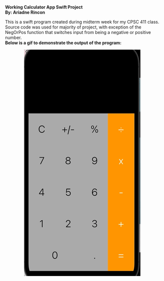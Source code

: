 **Working Calculator App Swift Project**  
**By: Ariadne Rincon**  

This is a swift program created during midterm week for my CPSC 411 class. Source code was used for majority of project, with exception of the NegOrPos function that switches input from being a negative or positive number.  
**Below is a gif to demonstrate the output of the program:**  
  
  
<p align="center">
<img src="calculatorGIF.gif" alt="animated" />
</p> 
